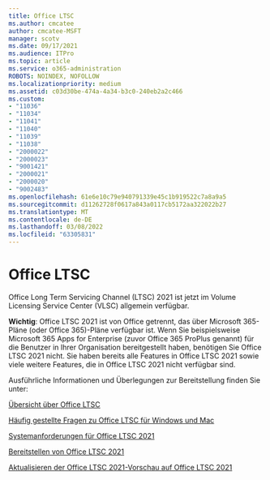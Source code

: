 ```yaml
---
title: Office LTSC
ms.author: cmcatee
author: cmcatee-MSFT
manager: scotv
ms.date: 09/17/2021
ms.audience: ITPro
ms.topic: article
ms.service: o365-administration
ROBOTS: NOINDEX, NOFOLLOW
ms.localizationpriority: medium
ms.assetid: c03d30be-474a-4a34-b3c0-240eb2a2c466
ms.custom:
- "11036"
- "11034"
- "11041"
- "11040"
- "11039"
- "11038"
- "2000022"
- "2000023"
- "9001421"
- "2000021"
- "2000020"
- "9002483"
ms.openlocfilehash: 61e6e10c79e940791339e45c1b919522c7a8a9a5
ms.sourcegitcommit: d11262728f0617a843a0117cb5172aa322022b27
ms.translationtype: MT
ms.contentlocale: de-DE
ms.lasthandoff: 03/08/2022
ms.locfileid: "63305831"
---
```

# <a name="office-ltsc"></a>Office LTSC

Office Long Term Servicing Channel (LTSC) 2021 ist jetzt im Volume Licensing Service Center (VLSC) allgemein verfügbar.

**Wichtig**: Office LTSC 2021 ist von Office getrennt, das über Microsoft 365-Pläne (oder Office 365)-Pläne verfügbar ist. Wenn Sie beispielsweise Microsoft 365 Apps for Enterprise (zuvor Office 365 ProPlus genannt) für die Benutzer in Ihrer Organisation bereitgestellt haben, benötigen Sie Office LTSC 2021 nicht. Sie haben bereits alle Features in Office LTSC 2021 sowie viele weitere Features, die in Office LTSC 2021 nicht verfügbar sind.

Ausführliche Informationen und Überlegungen zur Bereitstellung finden Sie unter:

[Übersicht über Office LTSC](https://docs.microsoft.com/deployoffice/ltsc2021/overview)  

[Häufig gestellte Fragen zu Office LTSC für Windows und Mac](https://support.microsoft.com/office/office-ltsc-for-windows-and-mac-faq-d574cf0b-3ebc-42cf-9035-a3b837e0463c)  

[Systemanforderungen für Office LTSC 2021](https://www.microsoft.com/microsoft-365/microsoft-365-and-office-resources?rtc=1#coreui-heading-kg69bnh)

[Bereitstellen von Office LTSC 2021](https://docs.microsoft.com/deployoffice/ltsc2021/deploy)

[Aktualisieren der Office LTSC 2021-Vorschau auf Office LTSC 2021](https://docs.microsoft.com/deployoffice/ltsc2021/update-from-preview)